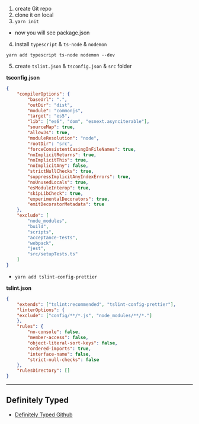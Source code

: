 1. create Git repo
2.  clone it on local
3.  `yarn init`
- now you will see package.json
4.  install `typescript`  & `ts-node` & `nodemon`
```
yarn add typescript ts-node nodemon --dev
```

5. create `tslint.json` & `tsconfig.json` & `src` folder

**tsconfig.json**
```json
{
	"compilerOptions": {
		"baseUrl": ".",
		"outDir": "dist",
		"module": "commonjs",
		"target": "es5",
		"lib": ["es6", "dom", "esnext.asynciterable"],
		"sourceMap": true,
		"allowJs": true,
		"moduleResolution": "node",
		"rootDir": "src",
		"forceConsistentCasingInFileNames": true,
		"noImplicitReturns": true,
		"noImplicitThis": true,
		"noImplicitAny": false,
		"strictNullChecks": true,
		"suppressImplicitAnyIndexErrors": true,
		"noUnusedLocals": true,
		"esModuleInterop": true,
		"skipLibCheck": true,
		"experimentalDecorators": true,
		"emitDecoratorMetadata": true
	},
	"exclude": [
		"node_modules",
		"build",
		"scripts",
		"acceptance-tests",
		"webpack",
		"jest",
		"src/setupTests.ts"
	]
}
```

- `yarn add tslint-config-prettier`

**tslint.json**
```json
{
	"extends": ["tslint:recommended", "tslint-config-prettier"],
	"linterOptions": {
	"exclude": ["config/**/*.js", "node_modules/**/*."]
	},
	"rules": {
		"no-console": false,
		"member-access": false,
		"object-literal-sort-keys": false,
		"ordered-imports": true,
		"interface-name": false,
		"strict-null-checks": false
	},
	"rulesDirectory": []
}
```
----------
## Definitely  Typed
- [Definitely Typed Github](https://github.com/DefinitelyTyped/DefinitelyTyped)

<!--stackedit_data:
eyJoaXN0b3J5IjpbLTE0NDExNTk2MDEsLTM0Nzk0NjQzLDEyNj
AzMzc0MDgsLTI2MTU1NDQ4LDc4ODgxMjYyM119
-->
